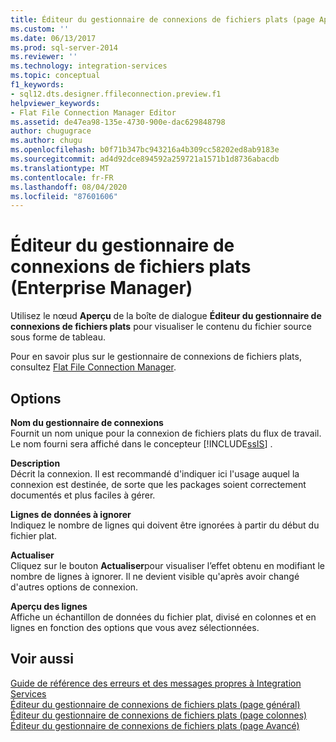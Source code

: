 ```yaml
---
title: Éditeur du gestionnaire de connexions de fichiers plats (page Aperçu) | Microsoft Docs
ms.custom: ''
ms.date: 06/13/2017
ms.prod: sql-server-2014
ms.reviewer: ''
ms.technology: integration-services
ms.topic: conceptual
f1_keywords:
- sql12.dts.designer.ffileconnection.preview.f1
helpviewer_keywords:
- Flat File Connection Manager Editor
ms.assetid: de47ea98-135e-4730-900e-dac629848798
author: chugugrace
ms.author: chugu
ms.openlocfilehash: b0f71b347bc943216a4b309cc58202ed8ab9183e
ms.sourcegitcommit: ad4d92dce894592a259721a1571b1d8736abacdb
ms.translationtype: MT
ms.contentlocale: fr-FR
ms.lasthandoff: 08/04/2020
ms.locfileid: "87601606"
---
```

# <a name="flat-file-connection-manager-editor-preview-page"></a>Éditeur du gestionnaire de connexions de fichiers plats (Enterprise Manager)
  Utilisez le nœud **Aperçu** de la boîte de dialogue **Éditeur du gestionnaire de connexions de fichiers plats** pour visualiser le contenu du fichier source sous forme de tableau.  
  
 Pour en savoir plus sur le gestionnaire de connexions de fichiers plats, consultez [Flat File Connection Manager](connection-manager/file-connection-manager.md).  
  
## <a name="options"></a>Options  
 **Nom du gestionnaire de connexions**  
 Fournit un nom unique pour la connexion de fichiers plats du flux de travail. Le nom fourni sera affiché dans le concepteur [!INCLUDE[ssIS](../includes/ssis-md.md)] .  
  
 **Description**  
 Décrit la connexion. Il est recommandé d'indiquer ici l'usage auquel la connexion est destinée, de sorte que les packages soient correctement documentés et plus faciles à gérer.  
  
 **Lignes de données à ignorer**  
 Indiquez le nombre de lignes qui doivent être ignorées à partir du début du fichier plat.  
  
 **Actualiser**  
 Cliquez sur le bouton **Actualiser**pour visualiser l’effet obtenu en modifiant le nombre de lignes à ignorer. Il ne devient visible qu'après avoir changé d'autres options de connexion.  
  
 **Aperçu des lignes**  
 Affiche un échantillon de données du fichier plat, divisé en colonnes et en lignes en fonction des options que vous avez sélectionnées.  
  
## <a name="see-also"></a>Voir aussi  
 [Guide de référence des erreurs et des messages propres à Integration Services](../../2014/integration-services/integration-services-error-and-message-reference.md)   
 [Éditeur du gestionnaire de connexions de fichiers plats &#40;page général&#41;](general-page-of-integration-services-designers-options.md)   
 [Éditeur du gestionnaire de connexions de fichiers plats &#40;page colonnes&#41;](../../2014/integration-services/flat-file-connection-manager-editor-columns-page.md)   
 [Éditeur du gestionnaire de connexions de fichiers plats &#40;page Avancé&#41;](../../2014/integration-services/flat-file-connection-manager-editor-advanced-page.md)  
  
  
